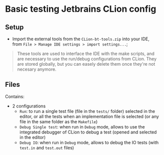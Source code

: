 # Basic testing Jetbrains CLion config

## Setup

- Import the external tools from the `CLion-bt-tools.zip` into your IDE, from `File > Manage IDE settings > import settings...`;
> These tools are used to interface the IDE with the make scripts, and are necessary to use the run/debug configurations from CLion.
> They are stored globally, but you can easely delete them once they're not necesary anymore.

## Files

Contains:
- 2 configurations
  - `Run`: to run a single test file (file in the `tests/` folder) selected in the editor, or all the tests when an implementation file is selected (or any file in the same folder as the `Makefile`)
  - `Debug Single test`: when run in `Debug` mode, allows to use the integrated debugger of CLion to debug a test (opened and selected in the editor) 
  - `Debug IO`: when run in `Debug` mode, allows to debug the IO tests (with `test.in` and `test.out` files)
